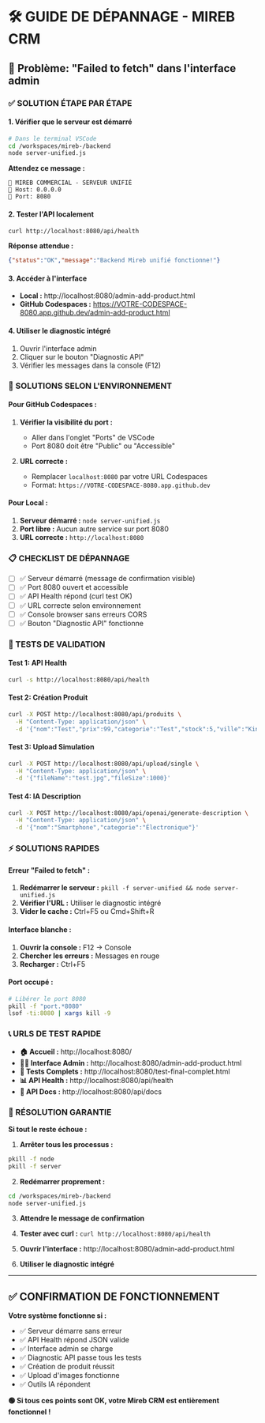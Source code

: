 # 🛠️ GUIDE DE DÉPANNAGE - MIREB CRM

## 🚨 Problème: "Failed to fetch" dans l'interface admin

### ✅ SOLUTION ÉTAPE PAR ÉTAPE

#### 1. Vérifier que le serveur est démarré
```bash
# Dans le terminal VSCode
cd /workspaces/mireb-/backend
node server-unified.js
```

**Attendez ce message :**
```
🚀 MIREB COMMERCIAL - SERVEUR UNIFIÉ
📍 Host: 0.0.0.0
📍 Port: 8080
```

#### 2. Tester l'API localement
```bash
curl http://localhost:8080/api/health
```

**Réponse attendue :**
```json
{"status":"OK","message":"Backend Mireb unifié fonctionne!"}
```

#### 3. Accéder à l'interface
- **Local :** http://localhost:8080/admin-add-product.html
- **GitHub Codespaces :** https://VOTRE-CODESPACE-8080.app.github.dev/admin-add-product.html

#### 4. Utiliser le diagnostic intégré
1. Ouvrir l'interface admin
2. Cliquer sur le bouton "Diagnostic API" 
3. Vérifier les messages dans la console (F12)

### 🔧 SOLUTIONS SELON L'ENVIRONNEMENT

#### Pour GitHub Codespaces :
1. **Vérifier la visibilité du port :**
   - Aller dans l'onglet "Ports" de VSCode
   - Port 8080 doit être "Public" ou "Accessible"

2. **URL correcte :**
   - Remplacer `localhost:8080` par votre URL Codespaces
   - Format: `https://VOTRE-CODESPACE-8080.app.github.dev`

#### Pour Local :
1. **Serveur démarré :** `node server-unified.js`
2. **Port libre :** Aucun autre service sur port 8080
3. **URL correcte :** `http://localhost:8080`

### 📋 CHECKLIST DE DÉPANNAGE

- [ ] ✅ Serveur démarré (message de confirmation visible)
- [ ] ✅ Port 8080 ouvert et accessible  
- [ ] ✅ API Health répond (curl test OK)
- [ ] ✅ URL correcte selon environnement
- [ ] ✅ Console browser sans erreurs CORS
- [ ] ✅ Bouton "Diagnostic API" fonctionne

### 🚀 TESTS DE VALIDATION

#### Test 1: API Health
```bash
curl -s http://localhost:8080/api/health
```

#### Test 2: Création Produit
```bash
curl -X POST http://localhost:8080/api/produits \
  -H "Content-Type: application/json" \
  -d '{"nom":"Test","prix":99,"categorie":"Test","stock":5,"ville":"Kinshasa"}'
```

#### Test 3: Upload Simulation  
```bash
curl -X POST http://localhost:8080/api/upload/single \
  -H "Content-Type: application/json" \
  -d '{"fileName":"test.jpg","fileSize":1000}'
```

#### Test 4: IA Description
```bash
curl -X POST http://localhost:8080/api/openai/generate-description \
  -H "Content-Type: application/json" \
  -d '{"nom":"Smartphone","categorie":"Électronique"}'
```

### ⚡ SOLUTIONS RAPIDES

#### Erreur "Failed to fetch" :
1. **Redémarrer le serveur :** `pkill -f server-unified && node server-unified.js`
2. **Vérifier l'URL :** Utiliser le diagnostic intégré
3. **Vider le cache :** Ctrl+F5 ou Cmd+Shift+R

#### Interface blanche :
1. **Ouvrir la console :** F12 → Console
2. **Chercher les erreurs :** Messages en rouge
3. **Recharger :** Ctrl+F5

#### Port occupé :
```bash
# Libérer le port 8080
pkill -f "port.*8080"
lsof -ti:8080 | xargs kill -9
```

### 📞 URLS DE TEST RAPIDE

- **🏠 Accueil :** http://localhost:8080/
- **👨‍💼 Interface Admin :** http://localhost:8080/admin-add-product.html  
- **🧪 Tests Complets :** http://localhost:8080/test-final-complet.html
- **📊 API Health :** http://localhost:8080/api/health
- **📖 API Docs :** http://localhost:8080/api/docs

### 🎯 RÉSOLUTION GARANTIE

**Si tout le reste échoue :**

1. **Arrêter tous les processus :**
```bash
pkill -f node
pkill -f server
```

2. **Redémarrer proprement :**
```bash
cd /workspaces/mireb-/backend
node server-unified.js
```

3. **Attendre le message de confirmation**

4. **Tester avec curl :** `curl http://localhost:8080/api/health`

5. **Ouvrir l'interface :** http://localhost:8080/admin-add-product.html

6. **Utiliser le diagnostic intégré**

---

## ✅ CONFIRMATION DE FONCTIONNEMENT

**Votre système fonctionne si :**
- ✅ Serveur démarre sans erreur
- ✅ API Health répond JSON valide  
- ✅ Interface admin se charge
- ✅ Diagnostic API passe tous les tests
- ✅ Création de produit réussit
- ✅ Upload d'images fonctionne
- ✅ Outils IA répondent

**🟢 Si tous ces points sont OK, votre Mireb CRM est entièrement fonctionnel !**
